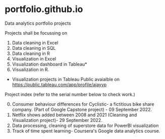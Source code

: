 # portfolio.github.io
Data analytics portfolio projects

Projects shall be focussing on 
1. Data cleaning in Excel
2. Data cleaning in SQL
3. Data cleaning in R
4. Visualization in Excel
5. Visualization dashboard in Tableau*
6. Visualization in R.
* Visualization projects in Tableau Public avaialble on https://public.tableau.com/app/profile/ajayvp

Project index 
(refer to the serial number below to check work.)

0. Consumer behaviour differences for Cyclistic- a fictitious bike share company. (Part of Google Capstone project) - 09 September 2022.
1. Netflix shows added between 2008 and 2021 (Cleaning and Visualization project)- 29 September 2022.
2. Data processing, cleaning of superstore data for PowerBI visualization
3. Track of time spent learning- Coursera's Google data analytics course.
